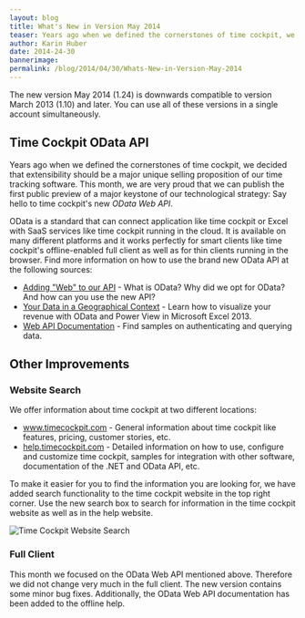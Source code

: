 ```yaml
---
layout: blog
title: What's New in Version May 2014
teaser: Years ago when we defined the cornerstones of time cockpit, we decided that extensibility should be a major unique selling proposition of our time tracking software. This month, we are very proud that we can publish the first public preview of a major keystone of our technological strategy: Say hello to time cockpit's new OData Web API.
author: Karin Huber
date: 2014-24-30
bannerimage: 
permalink: /blog/2014/04/30/Whats-New-in-Version-May-2014
---
```


<p xmlns="http://www.w3.org/1999/xhtml">The new version May 2014 (1.24) is downwards compatible to version March 2013 (1.10) and later. You can use all of these versions in a single account simultaneously.<br /></p><h2 xmlns="http://www.w3.org/1999/xhtml">Time Cockpit OData API</h2><p xmlns="http://www.w3.org/1999/xhtml">Years ago when we defined the cornerstones of time cockpit, we decided that extensibility should be a major unique selling proposition of our time tracking software. This month, we are very proud that we can publish the first public preview of a major keystone of our technological strategy: Say hello to time cockpit's new <em>OData Web API</em>.</p><p xmlns="http://www.w3.org/1999/xhtml">OData is a standard that can connect application like time cockpit or Excel with SaaS services like time cockpit running in the cloud. It is available on many different platforms and it works perfectly for smart clients like time cockpit's offline-enabled full client as well as for thin clients running in the browser. Find more information on how to use the brand new OData API at the following sources:</p><ul xmlns="http://www.w3.org/1999/xhtml">
  <li>
    <a href="http://www.timecockpit.com/blog/2014/04/27/Adding-Web-to-our-API" title="Adding Web to our Time Tracking API">Adding "Web" to our API</a> - What is OData? Why did we opt for OData? And how can you use the new API?</li>
  <li>
    <a href="http://www.timecockpit.com/blog/2014/04/29/Your-Data-in-a-Geographical-Context" title="Visualize your Time Tracking Data with OData and Power View in Microsoft Excel 2013">Your Data in a Geographical Context</a> - Learn how to visualize your revenue with OData and Power View in Microsoft Excel 2013.</li>
  <li>
    <a title="Web API Documentation" href="https://help.timecockpit.com/?topic=html/5d6e34c5-3b08-4fa4-baa0-45eb707b6b78.htm" target="_blank">Web API Documentation</a> - Find samples on authenticating and querying data.</li>
</ul><h2 xmlns="http://www.w3.org/1999/xhtml">Other Improvements</h2><h3 xmlns="http://www.w3.org/1999/xhtml">Website Search</h3><p xmlns="http://www.w3.org/1999/xhtml">We offer information about time cockpit at two different locations:</p><ul xmlns="http://www.w3.org/1999/xhtml">
  <li>
    <a href="http://www.timecockpit.com/" title="time cockpit website">www.timecockpit.com</a> - General information about time cockpit like features, pricing, customer stories, etc.</li>
  <li>
    <a href="http://help.timecockpit.com" title="time cockpit help" target="_blank">help.timecockpit.com</a> - Detailed information on how to use, configure and customize time cockpit, samples for integration with other software, documentation of the .NET and OData API, etc.</li>
</ul><p xmlns="http://www.w3.org/1999/xhtml">To make it easier for you to find the information you are looking for, we have added search functionality to the time cockpit website in the top right corner. Use the new search box to search for information in the time cockpit website as well as in the help website.</p><p xmlns="http://www.w3.org/1999/xhtml">
  <img title="Time Cockpit Website Search" src="{{site.baseurl}}/content/images/blog/2014/04/time-cockpit-search.png" alt="Time Cockpit Website Search" />
</p><h3 xmlns="http://www.w3.org/1999/xhtml">Full Client</h3><p xmlns="http://www.w3.org/1999/xhtml">This month we focused on the OData Web API mentioned above. Therefore we did not change very much in the full client. The new version contains some minor bug fixes. Additionally, the OData Web API documentation has been added to the offline help.</p>